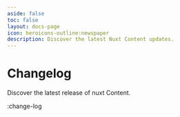 ```yaml
---
aside: false
toc: false
layout: docs-page
icon: heroicons-outline:newspaper
description: Discover the latest Nuxt Content updates.
---
```


# Changelog

Discover the latest release of nuxt Content.

:change-log
